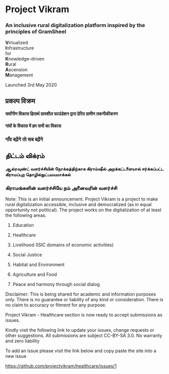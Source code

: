 # Project Vikram 
### An inclusive rural digitalization platform inspired by the principles of GramSheel

<b>V</b>irtualized         <br>
<b>I</b>nfrastructure      <br>
    for                    <br>
<b>K</b>nowledge-driven    <br> 
<b>R</b>ural               <br>
<b>A</b>scension           <br>
<b>M</b>anagement          <br>

Launched 3rd May 2020

## प्रकल्प विक्रम
#### सर्वांगीण विकास हितार्थ ग्रामशील फाउंडेशन द्वारा प्रेरित ग्रामीण तकनीकीकरण
#### गांवों के विकास में हम सभी का विकास
### गाँव बढ़ेंगे तो सब बढ़ेंगे

## திட்டம் விக்ரம்
#### ஆல்ரவுண்ட் வளர்ச்சியின் நோக்கத்திற்காக கிராம்ஷீல் அறக்கட்டளையால் ஈர்க்கப்பட்ட கிராமப்புற தொழில்நுட்பமயமாக்கல்
### கிராமங்களின் வளர்ச்சியே நம் அனைவரின் வளர்ச்சி

Note: This is an initial announcement. Project Vikram  is a project to make rural digitalization accessible, inclusive and democratized (as in equal opportunity not political). The project works on the digitalization of at least the  following areas.

1. Education

2. Healthcare

3. Livelihood (ISIC domains of economic activities)

4. Social Justice

5. Habitat and Environment

6. Agriculture and Food

7. Peace and harmony through social dialog 

Disclaimer: This is being shared for academic and information purposes only. There is no guarantee or liability of any kind or consideration. There is no claim to accuracy or fitment for any purpose.

Project Vikram - Healthcare section is now ready to accept submissions as issues.

Kindly visit the following link to update your issues, change requests or other suggestions. All submissions are subject CC-BY-SA 3.0. No warranty and zero liability

To add an issue please visit the link below and copy paste the site into a new issue

https://github.com/projectvikram/healthcare/issues/1

